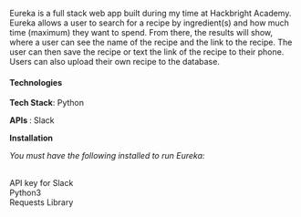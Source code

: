 Eureka is a full stack web app built during my time at Hackbright Academy. Eureka allows a user to search for a recipe by ingredient(s) and how much time
(maximum) they want to spend. From there, the results will show, where a user can see the name of the recipe and the link to the recipe. The user can then
save the recipe or text the link of the recipe to their phone. Users can also upload their own recipe to the database.
 
<h4>Technologies</h4>
 
<b>Tech Stack</b>: Python

<b> APIs </b> : Slack  

<b> Installation </b>

<i>You must have the following installed to run Eureka: </i>
 
<br>
API key for Slack 
<br>
Python3 
<br>
Requests Library 
 

 